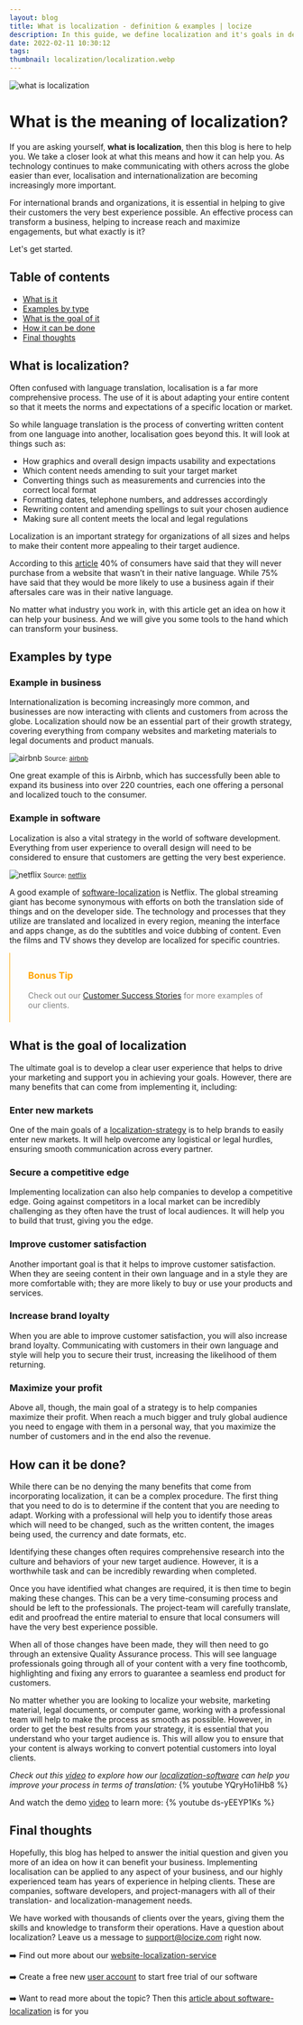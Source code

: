 ```yaml
---
layout: blog
title: What is localization - definition & examples | locize	
description: In this guide, we define localization and it's goals in detail. Find out more about localization with a few examples.	
date: 2022-02-11 10:30:12
tags:
thumbnail: localization/localization.webp
---
```



![what is localization](localization.webp )


# What is the meaning of localization?

If you are asking yourself, <strong>what is localization</strong>, then this blog is here to help you. We take a closer look at what this means and how it can help you. As technology continues to make communicating with others across the globe easier than ever, localisation and internationalization are becoming increasingly more important. 

For international brands and organizations, it is essential in helping to give their customers the very best experience possible. An effective process can transform a business, helping to increase reach and maximize engagements, but what exactly is it?

Let's get started.


## Table of contents
  * [What is it](#intro)
  * [Examples by type](#examples)
  * [What is the goal of it](#goal)
  * [How it can be done](#process)
  * [Final thoughts](#thoughts)

  ## What is localization? <a name="intro"></a>

Often confused with language translation, localisation is a far more comprehensive process. The use of it is about adapting your entire content so that it meets the norms and expectations of a specific location or market. 

So while language translation is the process of converting written content from one language into another, localisation goes beyond this. It will look at things such as:

-	How graphics and overall design impacts usability and expectations
-	Which content needs amending to suit your target market
-	Converting things such as measurements and currencies into the correct local format 
-	Formatting dates, telephone numbers, and addresses accordingly 
-	Rewriting content and amending spellings to suit your chosen audience 
-	Making sure all content meets the local and legal regulations 

Localization is an important strategy for organizations of all sizes and helps to make their content more appealing to their target audience. 

According to this  <a href="https://insights.csa-research.com/reportaction/305013126/Marketing" title="article">article</a> 40% of consumers have said that they will never purchase from a website that wasn’t in their native language. While 75% have said that they would be more likely to use a business again if their aftersales care was in their native language. 

No matter what industry you work in, with this article get an idea on how it can help your business. And we will give you some tools to the hand which can transform your business. 




  ## Examples by type <a name="examples"></a>

  ### Example in business

  Internationalization is becoming increasingly more common, and businesses are now interacting with clients and customers from across the globe. Localization should now be an essential part of their growth strategy, covering everything from company websites and marketing materials to legal documents and product manuals.  

   ![airbnb](airbnb.png)
   <span style="font-size:0.7rem">Source: <a href="https://www.airbnb.com/" title="airbnb">airbnb</a></span>

  One great example of this is Airbnb, which has successfully been able to expand its business into over 220 countries, each one offering a personal and localized touch to the consumer. 


  ### Example in software 

  Localization is also a vital strategy in the world of software development. Everything from user experience to overall design will need to be considered to ensure that customers are getting the very best experience. 

 ![netflix](netflix.png)
  <span style="font-size:0.7rem">Source: <a href="https://www.netflix.com/" title="netflix">netflix</a></span>


A good example of <a href="/blog/what-is-software-localization/" title="software-localization">software-localization</a> is Netflix. The global streaming giant has become synonymous with efforts on both the translation side of things and on the developer side. The technology and processes that they utilize are translated and localized in every region, meaning the interface and apps change, as do the subtitles and voice dubbing of content. Even the films and TV shows they develop are localized for specific countries. 

<div style="border-left: 0.5px solid orange;padding: 0.5rem 2rem">
<h3 style="color:orange;"> Bonus Tip</h3>
<p style="color:grey;">Check out our <a href="https://locize.com/customers.html" title="Customer Success Stories">Customer Success Stories</a> for more examples of our clients. </p>
 </div>


  ## What is the goal of localization  <a name="goal"></a>
  The ultimate goal is to develop a clear user experience that helps to drive your marketing and support you in achieving your goals. However, there are many benefits that can come from implementing it, including:

  ### Enter new markets 
  One of the main goals of a <a href="https://www.forbes.com/sites/forbesbusinesscouncil/2021/05/11/how-to-build-a-localization-strategy-for-your-global-brand-in-2021/?sh=ec88f5c552c1" title="localization-strategy">localization-strategy</a> is to help brands to easily enter new markets. It will help overcome any logistical or legal hurdles, ensuring smooth communication across every partner. 


  ### Secure a competitive edge 
  Implementing localization can also help companies to develop a competitive edge. Going against competitors in a local market can be incredibly challenging as they often have the trust of local audiences. It will help you to build that trust, giving you the edge. 

  ### Improve customer satisfaction 
  Another important goal is that it helps to improve customer satisfaction. When they are seeing content in their own language and in a style they are more comfortable with; they are more likely to buy or use your products and services. 

  ### Increase brand loyalty 
  When you are able to improve customer satisfaction, you will also increase brand loyalty. Communicating with customers in their own language and style will help you to secure their trust, increasing the likelihood of them returning. 

  ### Maximize your profit
  Above all, though, the main goal of a strategy is to help companies maximize their profit. When reach a much bigger and truly global audience you need to engage with them in a personal way, that you maximize the number of customers and in the end also the revenue. 


  ## How can it be done? <a name="process"></a>
While there can be no denying the many benefits that come from incorporating localization, it can be a complex procedure. The first thing that you need to do is to determine if the content that you are needing to adapt. Working with a professional will help you to identify those areas which will need to be changed, such as the written content, the images being used, the currency and date formats, etc. 

Identifying these changes often requires comprehensive research into the culture and behaviors of your new target audience. However, it is a worthwhile task and can be incredibly rewarding when completed. 

Once you have identified what changes are required, it is then time to begin making these changes. This can be a very time-consuming process and should be left to the professionals. The project-team will carefully translate, edit and proofread the entire material to ensure that local consumers will have the very best experience possible. 

When all of those changes have been made, they will then need to go through an extensive Quality Assurance process. This will see language professionals going through all of your content with a very fine toothcomb, highlighting and fixing any errors to guarantee a seamless end product for customers. 

No matter whether you are looking to localize your website, marketing material, legal documents, or computer game, working with a professional team will help to make the process as smooth as possible. However, in order to get the best results from your strategy, it is essential that you understand who your target audience is. This will allow you to ensure that your content is always working to convert potential customers into loyal clients. 


*Check out this [video](https://youtu.be/YQryHo1iHb8) to explore how our <a href="https://locize.com/" title="localization software">localization-software</a> can help you improve your process in terms of translation:*
{% youtube YQryHo1iHb8 %}

And watch the demo [video](https://youtu.be/ds-yEEYP1Ks) to learn more:
{% youtube ds-yEEYP1Ks %}

  ## Final thoughts <a name="thoughts"></a>

Hopefully, this blog has helped to answer the initial question and given you more of an idea on how it can benefit your business. Implementing localisation can be applied to any aspect of your business, and our highly experienced team has years of experience in helping clients. These are companies, software developers, and project-managers with all of their translation- and localization-management needs.

We have worked with thousands of clients over the years, giving them the skills and knowledge to transform their operations. Have a question about localization? Leave us a message to <a href="mailto:support@locize.com" title="support@locize.com">support@locize.com</a> right now.</b>


➡️ Find out more about our <a href="https://locize.com/website-localization-services.html" title="website-localization-service">website-localization-service</a>

➡️ Create a free new [user account](https://www.locize.app/register) to start free trial of our software

➡️ Want to read more about the topic? Then this <a href="/blog/what-is-software-localization/" title="article about software-localization">article about software-localization</a> is for you